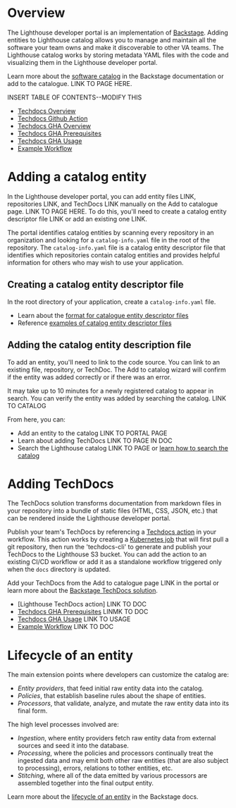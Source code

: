 # Overview

The Lighthouse developer portal is an implementation of [Backstage](https://backstage.io/). Adding entities to Lighthouse catalog allows you to manage and maintain all the software your team owns and make it discoverable to other VA teams. The Lighthouse catalog works by storing metadata YAML files with the code and visualizing them in the Lighthouse developer portal. 

Learn more about the [software catalog](https://backstage.io/docs/features/software-catalog/software-catalog-overview) in the Backstage documentation or add to the catalogue. LINK TO PAGE HERE. 

INSERT TABLE OF CONTENTS--MODIFY THIS
- [Techdocs Overview](#techdocs-overview)
- [Techdocs Github Action](#techdocs-github-action)
- [Techdocs GHA Overview](#techdocs-gha-overview)
- [Techdocs GHA Prerequisites](#techdocs-gha-prerequisites)
- [Techdocs GHA Usage](#techdocs-gha-usage)
- [Example Workflow](#example-workflow)

# Adding a catalog entity
In the Lighthouse developer portal, you can add entity files LINK, repositories LINK, and TechDocs LINK manually on the Add to catalogue page. LINK TO PAGE HERE. To do this, you'll need to create a catalog entity descriptor file LINK or add an existing one LINK. 

The portal identifies catalog entities by scanning every repository in an organization and looking for a `catalog-info.yaml` file in the root of the repository. The `catalog-info.yaml` file is a catalog entity descriptor file that identifies which repositories contain catalog entities and provides helpful information for others who may wish to use your application. 

## Creating a catalog entity descriptor file

In the root directory of your application, create a `catalog-info.yaml` file. 

- Learn about the [format for catalogue entity descriptor files](https://backstage.io/docs/features/software-catalog/descriptor-format)
- Reference [examples of catalog entity descriptor files](https://github.com/backstage/backstage/tree/master/packages/catalog-model/examples)  

## Adding the catalog entity description file

To add an entity, you'll need to link to the code source. You can link to an existing file, repository, or TechDoc. The Add to catalog wizard will confirm if the entity was added correctly or if there was an error. 

It may take up to 10 minutes for a newly registered catalog to appear in search. You can verify the entity was added by searching the catalog. LINK TO CATALOG 

From here, you can: 
- Add an entity to the catalog LINK TO PORTAL PAGE
- Learn about adding TechDocs LINK TO PAGE IN DOC
- Search the Lighthouse catalog LINK TO PAGE or [learn how to search the catalog](https://backstage.io/docs/features/software-catalog/software-catalog-overview#finding-software-in-the-catalog) 

# Adding TechDocs
The TechDocs solution transforms documentation from markdown files in your repository into a bundle of static files (HTML, CSS, JSON, etc.) that can be rendered inside the Lighthouse developer portal. 

Publish your team's TechDocs by referencing a [Techdocs action](https://github.com/department-of-veterans-affairs/lighthouse-github-actions#lighthouse-github-actions) in your workflow. This action works by creating a [Kubernetes job](https://github.com/department-of-veterans-affairs/lighthouse-github-actions/blob/main/example-techdocs-job.yaml) that will first pull a git repository, then run the 'techdocs-cli' to generate and publish your TechDocs to the Lighthouse S3 bucket. You can add the action to an existing CI/CD workflow or add it as a standalone workflow triggered only when the `docs` directory is updated.

Add your TechDocs from the Add to catalogue page LINK in the portal or learn more about the [Backstage TechDocs solution](https://backstage.io/docs/features/techdocs/techdocs-overview). 

- [Lighthouse TechDocs action] LINK TO DOC
- [Techdocs GHA Prerequisites](#techdocs-gha-prerequisites) LINMK TO DOC
- [Techdocs GHA Usage](#techdocs-gha-usage) LINK TO USAGE
- [Example Workflow](#example-workflow) LINK TO DOC

# Lifecycle of an entity

The main extension points where developers can customize the catalog are:

- _Entity providers_, that feed initial raw entity data into the catalog.
- _Policies_, that establish baseline rules about the shape of entities.
- _Processors_, that validate, analyze, and mutate the raw entity data into its final form.

The high level processes involved are:

- _Ingestion_, where entity providers fetch raw entity data from external sources and seed it into the database.
- _Processing_, where the policies and processors continually treat the ingested data and may emit both other raw entities (that are also subject to processing), errors, relations to tother entities, etc.
- _Stitching_, where all of the data emitted by various processors are assembled together into the final output entity.

Learn more about the [lifecycle of an entity](https://backstage.io/docs/features/software-catalog/life-of-an-entity) in the Backstage docs.
